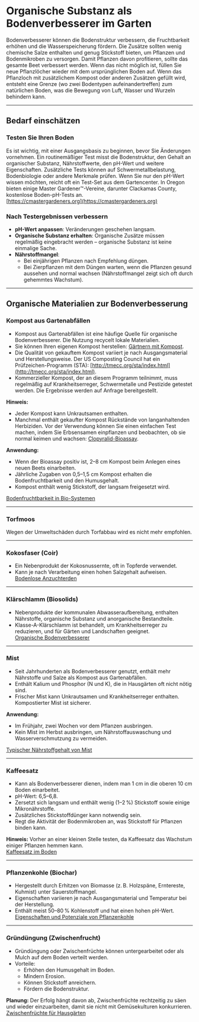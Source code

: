 # Organische Substanz als Bodenverbesserer im Garten

Bodenverbesserer können die Bodenstruktur verbessern, die Fruchtbarkeit erhöhen und die Wasserspeicherung fördern. Die Zusätze sollten wenig chemische Salze enthalten und genug Stickstoff bieten, um Pflanzen und Bodenmikroben zu versorgen. Damit Pflanzen davon profitieren, sollte das gesamte Beet verbessert werden. Wenn das nicht möglich ist, füllen Sie neue Pflanzlöcher wieder mit dem ursprünglichen Boden auf. Wenn das Pflanzloch mit zusätzlichem Kompost oder anderen Zusätzen gefüllt wird, entsteht eine Grenze (wo zwei Bodentypen aufeinandertreffen) zum natürlichen Boden, was die Bewegung von Luft, Wasser und Wurzeln behindern kann.

---

## Bedarf einschätzen

### Testen Sie Ihren Boden

Es ist wichtig, mit einer Ausgangsbasis zu beginnen, bevor Sie Änderungen vornehmen. Ein routinemäßiger Test misst die Bodenstruktur, den Gehalt an organischer Substanz, Nährstoffwerte, den pH-Wert und weitere Eigenschaften. Zusätzliche Tests können auf Schwermetallbelastung, Bodenbiologie oder andere Merkmale prüfen. Wenn Sie nur den pH-Wert wissen möchten, reicht oft ein Test-Set aus dem Gartencenter. In Oregon bieten einige Master Gardener™-Vereine, darunter Clackamas County, kostenlose Boden-pH-Tests an.  
[https://cmastergardeners.org](https://cmastergardeners.org)

### Nach Testergebnissen verbessern

- **pH-Wert anpassen**: Veränderungen geschehen langsam.
- **Organische Substanz erhalten**: Organische Zusätze müssen regelmäßig eingebracht werden – organische Substanz ist keine einmalige Sache.
- **Nährstoffmangel**:
  - Bei einjährigen Pflanzen nach Empfehlung düngen.
  - Bei Zierpflanzen mit dem Düngen warten, wenn die Pflanzen gesund aussehen und normal wachsen (Nährstoffmangel zeigt sich oft durch gehemmtes Wachstum).

---

## Organische Materialien zur Bodenverbesserung

### Kompost aus Gartenabfällen

- Kompost aus Gartenabfällen ist eine häufige Quelle für organische Bodenverbesserer. Die Nutzung recycelt lokale Materialien.
- Sie können Ihren eigenen Kompost herstellen: [Gärtnern mit Kompost](https://cmastergardeners.files.wordpress.com/2022/02/gardening-with-compost.pdf).
- Die Qualität von gekauftem Kompost variiert je nach Ausgangsmaterial und Herstellungsweise. Der US Composting Council hat ein Prüfzeichen-Programm (STA): [http://tmecc.org/sta/index.html](http://tmecc.org/sta/index.html).
- Kommerzieller Kompost, der an diesem Programm teilnimmt, muss regelmäßig auf Krankheitserreger, Schwermetalle und Pestizide getestet werden. Die Ergebnisse werden auf Anfrage bereitgestellt.

**Hinweis:**

- Jeder Kompost kann Unkrautsamen enthalten.
- Manchmal enthält gekaufter Kompost Rückstände von langanhaltenden Herbiziden. Vor der Verwendung können Sie einen einfachen Test machen, indem Sie Erbsensamen einpflanzen und beobachten, ob sie normal keimen und wachsen: [Clopyralid-Bioassay](https://s3.wp.wsu.edu/uploads/sites/411/2014/12/PDF_Clopyralid_Bioassay.pdf).

**Anwendung:**

- Wenn der Bioassay positiv ist, 2–8 cm Kompost beim Anlegen eines neuen Beets einarbeiten.
- Jährliche Zugaben von 0,5–1,5 cm Kompost erhalten die Bodenfruchtbarkeit und den Humusgehalt.
- Kompost enthält wenig Stickstoff, der langsam freigesetzt wird.

[Bodenfruchtbarkeit in Bio-Systemen](https://pubs.extension.wsu.edu/soil-fertility-in-organic-systems-a-guide-for-gardeners-and-small-acreage-farmers)

---

### Torfmoos

Wegen der Umweltschäden durch Torfabbau wird es nicht mehr empfohlen.

---

### Kokosfaser (Coir)

- Ein Nebenprodukt der Kokosnussernte, oft in Topferde verwendet.
- Kann je nach Verarbeitung einen hohen Salzgehalt aufweisen.  
[Bodenlose Anzuchterden](https://extension.okstate.edu/fact-sheets/soilless-growing-mediums.html)

---

### Klärschlamm (Biosolids)

- Nebenprodukte der kommunalen Abwasseraufbereitung, enthalten Nährstoffe, organische Substanz und anorganische Bestandteile.
- Klasse-A-Klärschlamm ist behandelt, um Krankheitserreger zu reduzieren, und für Gärten und Landschaften geeignet.  
[Organische Bodenverbesserer](https://pubs.extension.wsu.edu/organic-soil-amendments-in-yards-and-gardens-how-much-is-enough-home-garden-series)

---

### Mist

- Seit Jahrhunderten als Bodenverbesserer genutzt, enthält mehr Nährstoffe und Salze als Kompost aus Gartenabfällen.
- Enthält Kalium und Phosphor (N und K), die in Hausgärten oft nicht nötig sind.
- Frischer Mist kann Unkrautsamen und Krankheitserreger enthalten. Kompostierter Mist ist sicherer.

**Anwendung:**

- Im Frühjahr, zwei Wochen vor dem Pflanzen ausbringen.
- Kein Mist im Herbst ausbringen, um Nährstoffauswaschung und Wasserverschmutzung zu vermeiden.

[Typischer Nährstoffgehalt von Mist](https://pubs.extension.wsu.edu/fertilizing-with-manure)

---

### Kaffeesatz

- Kann als Bodenverbesserer dienen, indem man 1 cm in die oberen 10 cm Boden einarbeitet.
- pH-Wert: 6,5–6,8.
- Zersetzt sich langsam und enthält wenig (1–2 %) Stickstoff sowie einige Mikronährstoffe.
- Zusätzliches Stickstoffdünger kann notwendig sein.
- Regt die Aktivität der Bodenmikroben an, was Stickstoff für Pflanzen binden kann.

**Hinweis:** Vorher an einer kleinen Stelle testen, da Kaffeesatz das Wachstum einiger Pflanzen hemmen kann.  
[Kaffeesatz im Boden](https://today.oregonstate.edu/news/used-appropriately-coffee-grounds-improve-soil-and-kill-slugs)

---

### Pflanzenkohle (Biochar)

- Hergestellt durch Erhitzen von Biomasse (z. B. Holzspäne, Erntereste, Kuhmist) unter Sauerstoffmangel.
- Eigenschaften variieren je nach Ausgangsmaterial und Temperatur bei der Herstellung.
- Enthält meist 50–80 % Kohlenstoff und hat einen hohen pH-Wert.  
[Eigenschaften und Potenziale von Pflanzenkohle](https://extension.psu.edu/biochar-properties-and-potential)

---

### Gründüngung (Zwischenfrucht)

- Gründüngung oder Zwischenfrüchte können untergearbeitet oder als Mulch auf dem Boden verteilt werden.
- Vorteile:
  - Erhöhen den Humusgehalt im Boden.
  - Mindern Erosion.
  - Können Stickstoff anreichern.
  - Fördern die Bodenstruktur.

**Planung:** Der Erfolg hängt davon ab, Zwischenfrüchte rechtzeitig zu säen und wieder einzuarbeiten, damit sie nicht mit Gemüsekulturen konkurrieren.  
[Zwischenfrüchte für Hausgärten](https://cmastergardeners.files.wordpress.com/2022/10/cover-crops-for-home-vegetable-gardens.pdf)
